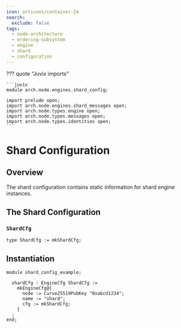 ```yaml
---
icon: octicons/container-24
search:
  exclude: false
tags:
  - node-architecture
  - ordering-subsystem
  - engine
  - shard
  - configuration
---
```


??? quote "Juvix imports"

    ```juvix
    module arch.node.engines.shard_config;

    import prelude open;
    import arch.node.engines.shard_messages open;
    import arch.node.types.engine open;
    import arch.node.types.messages open;
    import arch.node.types.identities open;
    ```

# Shard Configuration

## Overview

The shard configuration contains static information for shard engine instances.

## The Shard Configuration

### `ShardCfg`

<!-- --8<-- [start:ShardCfg] -->
```juvix
type ShardCfg := mkShardCfg;
```
<!-- --8<-- [end:ShardCfg] -->

## Instantiation

<!-- --8<-- [start:shardCfg] -->
```juvix extract-module-statements
module shard_config_example;

  shardCfg : EngineCfg ShardCfg :=
    mkEngineCfg@{
      node := Curve25519PubKey "0xabcd1234";
      name := "shard";
      cfg := mkShardCfg;
    }
  ;
end;
```
<!-- --8<-- [end:shardCfg] -->
